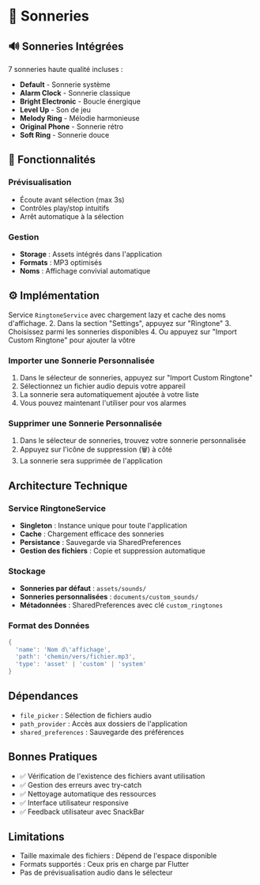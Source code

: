 # 🎵 Sonneries

## 🔊 Sonneries Intégrées

7 sonneries haute qualité incluses :
- **Default** - Sonnerie système
- **Alarm Clock** - Sonnerie classique
- **Bright Electronic** - Boucle énergique
- **Level Up** - Son de jeu
- **Melody Ring** - Mélodie harmonieuse
- **Original Phone** - Sonnerie rétro
- **Soft Ring** - Sonnerie douce

## 📱 Fonctionnalités

### Prévisualisation
- Écoute avant sélection (max 3s)
- Contrôles play/stop intuitifs
- Arrêt automatique à la sélection

### Gestion
- **Storage** : Assets intégrés dans l'application
- **Formats** : MP3 optimisés
- **Noms** : Affichage convivial automatique

## ⚙️ Implémentation

Service `RingtoneService` avec chargement lazy et cache des noms d'affichage.
2. Dans la section "Settings", appuyez sur "Ringtone"
3. Choisissez parmi les sonneries disponibles
4. Ou appuyez sur "Import Custom Ringtone" pour ajouter la vôtre

### Importer une Sonnerie Personnalisée
1. Dans le sélecteur de sonneries, appuyez sur "Import Custom Ringtone"
2. Sélectionnez un fichier audio depuis votre appareil
3. La sonnerie sera automatiquement ajoutée à votre liste
4. Vous pouvez maintenant l'utiliser pour vos alarmes

### Supprimer une Sonnerie Personnalisée
1. Dans le sélecteur de sonneries, trouvez votre sonnerie personnalisée
2. Appuyez sur l'icône de suppression (🗑️) à côté
3. La sonnerie sera supprimée de l'application

## Architecture Technique

### Service RingtoneService
- **Singleton** : Instance unique pour toute l'application
- **Cache** : Chargement efficace des sonneries
- **Persistance** : Sauvegarde via SharedPreferences
- **Gestion des fichiers** : Copie et suppression automatique

### Stockage
- **Sonneries par défaut** : `assets/sounds/`
- **Sonneries personnalisées** : `documents/custom_sounds/`
- **Métadonnées** : SharedPreferences avec clé `custom_ringtones`

### Format des Données
```dart
{
  'name': 'Nom d\'affichage',
  'path': 'chemin/vers/fichier.mp3',
  'type': 'asset' | 'custom' | 'system'
}
```

## Dépendances
- `file_picker` : Sélection de fichiers audio
- `path_provider` : Accès aux dossiers de l'application
- `shared_preferences` : Sauvegarde des préférences

## Bonnes Pratiques
- ✅ Vérification de l'existence des fichiers avant utilisation
- ✅ Gestion des erreurs avec try-catch
- ✅ Nettoyage automatique des ressources
- ✅ Interface utilisateur responsive
- ✅ Feedback utilisateur avec SnackBar

## Limitations
- Taille maximale des fichiers : Dépend de l'espace disponible
- Formats supportés : Ceux pris en charge par Flutter
- Pas de prévisualisation audio dans le sélecteur
